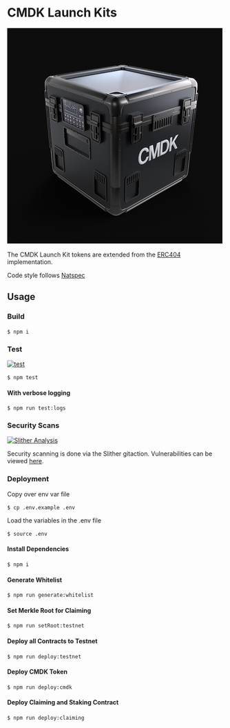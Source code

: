 # CMDK Launch Kits

![drop-case](drop-case.jpg)

The CMDK Launch Kit tokens are extended from the [ERC404](https://github.com/Pandora-Labs-Org/erc404) implementation.

Code style follows [Natspec](https://docs.soliditylang.org/en/latest/style-guide.html)

## Usage

### Build

```shell
$ npm i
```

### Test

[![test](https://github.com/CMDKONE/cmdk-launch-kit/actions/workflows/test.yml/badge.svg)](https://github.com/CMDKONE/cmdk-launch-kit/actions/workflows/test.yml)

```shell
$ npm test
```

#### With verbose logging

```shell
$ npm run test:logs
```

### Security Scans

[![Slither Analysis](https://github.com/CMDKONE/cmdk-launch-kit/actions/workflows/slither.yml/badge.svg)](https://github.com/CMDKONE/cmdk-launch-kit/actions/workflows/slither.yml)

Security scanning is done via the Slither gitaction. Vulnerabilities can be viewed [here](https://github.com/CMDKONE/cmdk-launch-kit/security/code-scanning).

### Deployment

Copy over env var file

```shell
$ cp .env.example .env
```

Load the variables in the .env file

```shell
$ source .env
```

#### Install Dependencies

```shell
$ npm i
```

#### Generate Whitelist

```shell
$ npm run generate:whitelist
```

#### Set Merkle Root for Claiming

```shell
$ npm run setRoot:testnet
```

#### Deploy all Contracts to Testnet

```shell
$ npm run deploy:testnet
```

#### Deploy CMDK Token

```shell
$ npm run deploy:cmdk
```

#### Deploy Claiming and Staking Contract

```shell
$ npm run deploy:claiming
```
